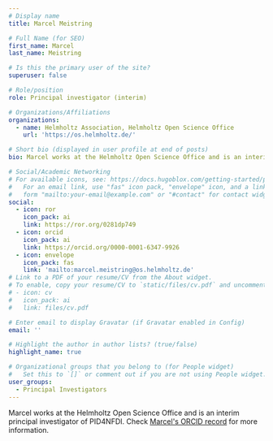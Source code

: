 ```yaml
---
# Display name
title: Marcel Meistring

# Full Name (for SEO)
first_name: Marcel
last_name: Meistring

# Is this the primary user of the site?
superuser: false

# Role/position
role: Principal investigator (interim)

# Organizations/Affiliations
organizations:
  - name: Helmholtz Association, Helmholtz Open Science Office
    url: 'https://os.helmholtz.de/'

# Short bio (displayed in user profile at end of posts)
bio: Marcel works at the Helmholtz Open Science Office and is an interim principal investigator of PID4NFDI.

# Social/Academic Networking
# For available icons, see: https://docs.hugoblox.com/getting-started/page-builder/#icons
#   For an email link, use "fas" icon pack, "envelope" icon, and a link in the
#   form "mailto:your-email@example.com" or "#contact" for contact widget.
social:
  - icon: ror
    icon_pack: ai
    link: https://ror.org/0281dp749
  - icon: orcid
    icon_pack: ai
    link: https://orcid.org/0000-0001-6347-9926
  - icon: envelope
    icon_pack: fas
    link: 'mailto:marcel.meistring@os.helmholtz.de'
# Link to a PDF of your resume/CV from the About widget.
# To enable, copy your resume/CV to `static/files/cv.pdf` and uncomment the lines below.
# - icon: cv
#   icon_pack: ai
#   link: files/cv.pdf

# Enter email to display Gravatar (if Gravatar enabled in Config)
email: ''

# Highlight the author in author lists? (true/false)
highlight_name: true

# Organizational groups that you belong to (for People widget)
#   Set this to `[]` or comment out if you are not using People widget.
user_groups:
  - Principal Investigators
---
```


Marcel works at the Helmholtz Open Science Office and is an interim principal investigator of PID4NFDI. Check [Marcel's ORCID record](https://orcid.org/0000-0001-6347-9926) for more information.
